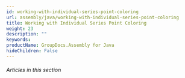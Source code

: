 ```yaml
---
id: working-with-individual-series-point-coloring
url: assembly/java/working-with-individual-series-point-coloring
title: Working with Individual Series Point Coloring
weight: 23
description: ""
keywords: 
productName: GroupDocs.Assembly for Java
hideChildren: False
---
```

###### Articles in this section
